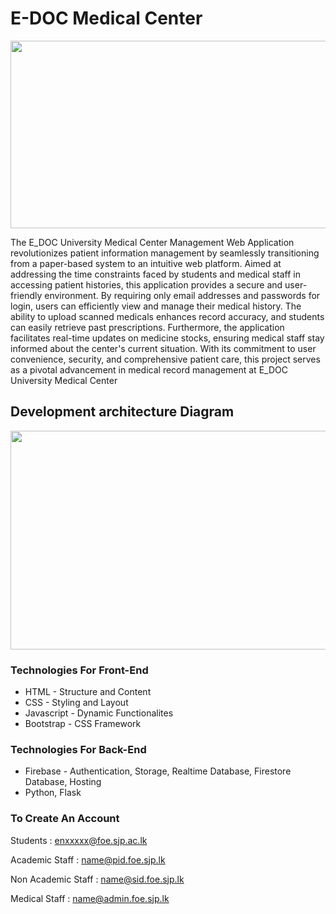 # E-DOC Medical Center  

<div align='center'>
    <img src="https://github.com/Judy0817/SE-Mini-Project/assets/119217708/de5c07be-5571-41ff-b577-ba56afce448f" width="600" height="300" align="center">
</div>




The E_DOC University Medical Center Management Web Application revolutionizes patient information management by seamlessly transitioning from a paper-based system to an intuitive web platform. Aimed at addressing the time constraints faced by students and medical staff in accessing patient histories, this application provides a secure and user-friendly environment. By requiring only email addresses and passwords for login, users can efficiently view and manage their medical history. The ability to upload scanned medicals enhances record accuracy, and students can easily retrieve past prescriptions. Furthermore, the application facilitates real-time updates on medicine stocks, ensuring medical staff stay informed about the center's current situation. With its commitment to user convenience, security, and comprehensive patient care, this project serves as a pivotal advancement in medical record management at E_DOC University Medical Center


## Development architecture Diagram

<div align='center'>
    <img src="https://github.com/Judy0817/SE-Mini-Project/assets/119217708/539d426d-85ea-413e-be97-cea0d4836a6f" width="900" height="350" align="center">
</div>


### Technologies For Front-End
* HTML - Structure and Content
* CSS - Styling and Layout
* Javascript - Dynamic Functionalites
* Bootstrap - CSS Framework
  
### Technologies For Back-End
* Firebase - Authentication, Storage, Realtime Database, Firestore Database, Hosting
* Python, Flask


### To Create An Account
Students              : enxxxxx@foe.sjp.ac.lk

Academic Staff        : name@pid.foe.sjp.lk

Non Academic Staff    : name@sid.foe.sjp.lk

Medical Staff         : name@admin.foe.sjp.lk


